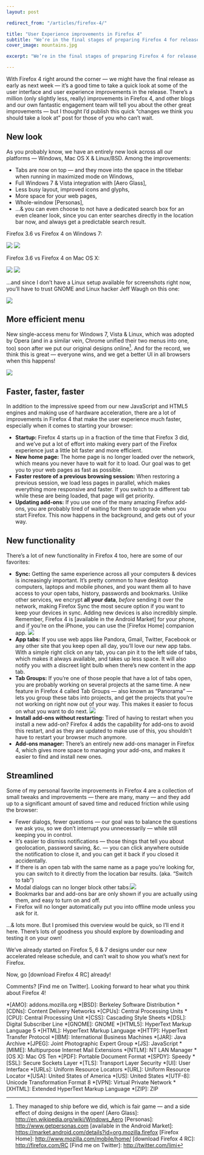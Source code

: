 ```yaml
---
layout: post

redirect_from: "/articles/firefox-4/"

title: "User Experience improvements in Firefox 4"
subtitle: "We’re in the final stages of preparing Firefox 4 for release, here are some of the things the ux team has been working on in this version that are worth checking out"
cover_image: mountains.jpg

excerpt: "We’re in the final stages of preparing Firefox 4 for release, here are some of the things the ux team has been working on in this version that are worth checking out"

---
```


<span>With Firefox 4</span> right around the corner — we might have the final release as early as next week — it’s a good time to take a quick look at some of the user interface and user experience improvements in the release. There’s a million (only slightly less, really) improvements in Firefox 4, and other blogs and our own fantastic engagement team will tell you about the other great improvements — but I thought I’d publish this quick “changes we think you should take a look at” post for those of you who can’t wait.

## New look

As you probably know, we have an entirely new look across all our platforms — Windows, Mac OS X & Linux/BSD. Among the improvements:

*   Tabs are now on top — and they move into the space in the titlebar when running in maximized mode on Windows,
*   Full Windows 7 & Vista integration with [Aero Glass],
*   Less busy layout, improved icons and glyphs,
*   More space for your web pages,
*   Whole-window [Personas],
*   …& you can even choose to not have a dedicated search box for an even cleaner look, since you can enter searches directly in the location bar now, and always get a predictable search result.

Firefox 3.6 vs Firefox 4 on Windows 7:

![](/media/firefox-3.6-win.png) 
![](/media/firefox-4-win.png)

Firefox 3.6 vs Firefox 4 on Mac OS X:

![](/media/firefox-3.6-mac.png)
![](/media/firefox-4-mac.png)

…and since I don’t have a Linux setup available for screenshots right now, you’ll have to trust GNOME and Linux hacker Jeff Waugh on this one:

![](/media/jdub-on-firefox-4.png)

## More efficient menu

New single-access menu for Windows 7, Vista & Linux, which was adopted by Opera (and in a similar vein, Chrome unified their two menus into one, too) soon after we put our original designs online[^1]. And for the record, we think this is great — everyone wins, and we get a better UI in all browsers when this happens!

![](/media/firefox-menu.png)

## Faster, faster, faster

In addition to the impressive speed from our new JavaScript and HTML5 engines and making use of hardware acceleration, there are a lot of improvements in Firefox 4 that make the user experience much faster, especially when it comes to starting your browser:

*   **Startup:** Firefox 4 starts up in a fraction of the time that Firefox 3 did, and we’ve put a lot of effort into making every part of the Firefox experience just a little bit faster and more efficient.
*   **New home page:** The home page is no longer loaded over the network, which means you never have to wait for it to load. Our goal was to get you to your web pages as fast as possible.
*   **Faster restore of a previous browsing session:** When restoring a previous session, we load less pages in parallel, which makes everything more responsive and faster. If you switch to a different tab while these are being loaded, that page will get priority.
*   **Updating add-ons:** If you use one of the many amazing Firefox add-ons, you are probably tired of waiting for them to upgrade when you start Firefox. This now happens in the background, and gets out of your way.

## New functionality

There’s a lot of new functionality in Firefox 4 too, here are some of our favorites:

*   **Sync:** Getting the same experience across all your computers & devices is increasingly important. It’s pretty common to have desktop computers, laptops and mobile phones, and you want them all to have access to your open tabs, history, passwords and bookmarks. Unlike other services, we encrypt **all your data**, *before* sending it over the network, making Firefox Sync the most secure option if you want to keep your devices in sync. Adding new devices is also incredibly simple. Remember, Firefox 4 is [available in the Android Market] for your phone, and if you’re on the iPhone, you can use the [Firefox Home] companion app.
![](/media/app-tabs-firefox-4.png)
* **App tabs:** If you use web apps like Pandora, Gmail, Twitter, Facebook or any other site that you keep open all day, you’ll love our new app tabs. With a simple right click on any tab, you can pin it to the left side of tabs, which makes it always available, and takes up less space. It will also notify you with a discreet light bulb when there’s new content in the app tab.
*   **Tab Groups:** If you’re one of those people that have a lot of tabs open, you are probably working on several projects at the same time. A new feature in Firefox 4 called Tab Groups — also known as “Panorama” — lets you group these tabs into projects, and get the projects that you’re not working on right now out of your way. This makes it easier to focus on what you want to do next.
![](/media/restartless-install.png)
* **Install add-ons without restarting:** Tired of having to restart when you install a new add-on? Firefox 4 adds the capability for add-ons to avoid this restart, and as they are updated to make use of this, you shouldn’t have to restart your browser much anymore.
*   **Add-ons manager:** There’s an entirely new add-ons manager in Firefox 4, which gives more space to managing your add-ons, and makes it easier to find and install new ones.

## Streamlined

Some of my personal favorite improvements in Firefox 4 are a collection of small tweaks and improvements — there are many, many — and they add up to a significant amount of saved time and reduced friction while using the browser:

*   Fewer dialogs, fewer questions — our goal was to balance the questions we ask you, so we don’t interrupt you unnecessarily — while still keeping you in control.
*   It’s easier to dismiss notifications — those things that tell you about geolocation, password saving, &c. — you can click anywhere outside the notification to close it, and you can get it back if you closed it accidentally.
*   If there is an open tab with the same name as a page you’re looking for, you can switch to it directly from the location bar results. (aka. “Switch to tab”)
*   Modal dialogs can no longer block other tabs:![](/media/inline-js-dialog.png)
*   Bookmarks bar and add-ons bar are only shown if you are actually using them, and easy to turn on and off.
*   Firefox will no longer automatically put you into offline mode unless you ask for it.

…& lots more. But I promised this overview would be quick, so I’ll end it here. There’s lots of goodness you should explore by downloading and testing it on your own!

We’ve already started on Firefox 5, 6 & 7 designs under our new accelerated release schedule, and can’t wait to show you what’s next for Firefox.

Now, go [download Firefox 4 RC] already!

Comments? [Find me on Twitter]. Looking forward to hear what you think about Firefox 4!

[^1]: They managed to ship before we did, which is fair game — and a side effect of doing designs in the open!
[Aero Glass]: http://en.wikipedia.org/wiki/Windows_Aero
[Personas]: http://www.getpersonas.com
[available in the Android Market]: https://market.android.com/details?id=org.mozilla.firefox
[Firefox Home]: http://www.mozilla.com/mobile/home/
[download Firefox 4 RC]: http://firefox.com/RC
[Find me on Twitter]: http://twitter.com/limi

*[AMO]: addons.mozilla.org
*[BSD]: Berkeley Software Distribution
*[CDNs]: Content Delivery Networks
*[CPUs]: Central Processing Units
*[CPU]: Central Processing Unit
*[CSS]: Cascading Style Sheets
*[DSL]: Digital Subscriber Line
*[GNOME]: GNOME
*[HTML5]: HyperText Markup Language 5
*[HTML]: HyperText Markup Language
*[HTTP]: HyperText Transfer Protocol
*[IBM]: International Business Machines
*[JAR]: Java Archive
*[JPEG]: Joint Photographic Expert Group
*[JS]: JavaScript
*[MIME]: Multipurpose Internet Mail Extensions
*[NTLM]: NT LAN Manager
*[OS X]: Mac OS Ten
*[PDF]: Portable Document Format
*[SPDY]: Speedy
*[SSL]: Secure Sockets Layer
*[TLS]: Transport Layer Security
*[UI]: User Interface
*[URLs]: Uniform Resource Locators
*[URL]: Uniform Resource Locator
*[USA]: United States of America
*[US]: United States
*[UTF-8]: Unicode Transformation Format 8
*[VPN]: Virtual Private Network
*[XHTML]: Extended HyperText Markup Language
*[ZIP]: ZIP
